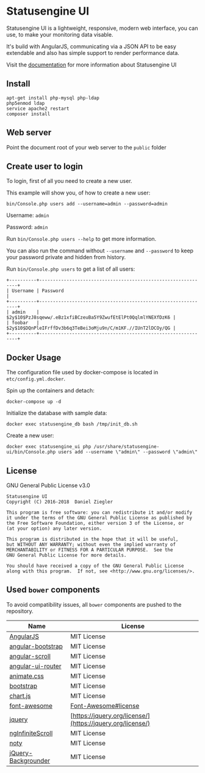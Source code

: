 # Statusengine UI
Statusengine UI is a lightweight, responsive, modern web interface, you can use, to make your monitoring data visable.

It's build with AngularJS, communicating via a JSON API to be easy extendable and also has
simple support to render performance data.

Visit the [documentation](https://statusengine.org/) for more information about Statusengine UI

## Install
````
apt-get install php-mysql php-ldap
php5enmod ldap
service apache2 restart
composer install
````

## Web server
Point the document root of your web server to the `public` folder

## Create user to login
To login, first of all you need to create a new user.

This example will show you, of how to create a new user:

`bin/Console.php users add --username=admin --password=admin`

Username: `admin`

Password: `admin`

Run `bin/Console.php users --help` to get more information.

You can also run the command without `--username` and `--password` to keep your password private and hidden from history.

Run `bin/Console.php users` to get a list of all users:

````
+----------+--------------------------------------------------------------+
| Username | Password                                                     |
+----------+--------------------------------------------------------------+
| admin    | $2y$10$PzJ8sqeww/.eBz1xfiBCzeuBa5Y9ZwufEtElPt0QqlmlYNEXfDzK6 |
| foobar   | $2y$10$DQnPleIFrffDv3b6q3TeBei3oMju9n/C/m1KF.//IUnT2lDCOy/QG |
+----------+--------------------------------------------------------------+
````

## Docker Usage

The configuration file used by docker-compose is located in `etc/config.yml.docker`.

Spin up the containers and detach:
```
docker-compose up -d
```

Initialize the database with sample data:
```
docker exec statusengine_db bash /tmp/init_db.sh
```

Create a new user:
```
docker exec statusengine_ui php /usr/share/statusengine-ui/bin/Console.php users add --username \"admin\" --password \"admin\"
```

## License
GNU General Public License v3.0
````
Statusengine UI
Copyright (C) 2016-2018  Daniel Ziegler

This program is free software: you can redistribute it and/or modify
it under the terms of the GNU General Public License as published by
the Free Software Foundation, either version 3 of the License, or
(at your option) any later version.

This program is distributed in the hope that it will be useful,
but WITHOUT ANY WARRANTY; without even the implied warranty of
MERCHANTABILITY or FITNESS FOR A PARTICULAR PURPOSE.  See the
GNU General Public License for more details.

You should have received a copy of the GNU General Public License
along with this program.  If not, see <http://www.gnu.org/licenses/>.
`````

## Used `bower` components
To avoid compatibility issues, all `bower` components are pushed to the repository.

| Name                                                                                  | License                                                                         |
|---------------------------------------------------------------------------------------|---------------------------------------------------------------------------------|
| [AngularJS](https://github.com/angular/angular.js)                                    | MIT License                                                                     |
| [angular-bootstrap](http://angular-ui.github.io/bootstrap/)                           | MIT License                                                                     |
| [angular-scroll](https://github.com/oblador/angular-scroll)                           | MIT License                                                                     |
| [angular-ui-router](https://github.com/angular-ui/angular-ui-router-bower)            | MIT License                                                                     |
| [animate.css](https://github.com/daneden/animate.css)                                 | MIT License                                                                     |
| [bootstrap](https://github.com/twbs/bootstrap)                                        | MIT License                                                                     |
| [chart.js](https://github.com/chartjs/Chart.js)                                       | MIT License                                                                     |
| [font-awesome](https://github.com/FortAwesome/Font-Awesome)                           | [Font-Awesome#license](https://github.com/FortAwesome/Font-Awesome#license)     |
| [jquery](https://github.com/jquery/jquery)                                            | [https://jquery.org/license/](https://jquery.org/license/)                      |
| [ngInfiniteScroll](https://github.com/ng-infinite-scroll/ng-infinite-scroll-bower)    | MIT License                                                                     |
| [noty](https://github.com/needim/noty)                                                | MIT License                                                                     |
| [jQuery-Backgrounder](https://github.com/bigfolio/jQuery-Backgrounder)                | MIT License                                                                     |

